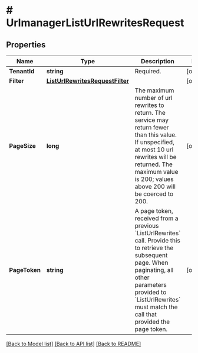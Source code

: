 # # UrlmanagerListUrlRewritesRequest


## Properties 


Name | Type | Description | Notes
------------ | ------------- | ------------- | -------------
**TenantId**| **string** | Required.  | [optional]
**Filter**| [**ListUrlRewritesRequestFilter**](ListUrlRewritesRequestFilter.md) |   | [optional]
**PageSize**| **long** | The maximum number of url rewrites to return. The service may return fewer than this value. If unspecified, at most 10 url rewrites will be returned. The maximum value is 200; values above 200 will be coerced to 200.  | [optional]
**PageToken**| **string** | A page token, received from a previous &#x60;ListUrlRewrites&#x60; call. Provide this to retrieve the subsequent page.   When paginating, all other parameters provided to &#x60;ListUrlRewrites&#x60; must match the call that provided the page token.  | [optional]


[[Back to Model list]](../../README.md#models) [[Back to API list]](../../README.md#endpoints) [[Back to README]](../../README.md)

